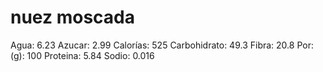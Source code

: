 # nuez moscada

Agua: 6.23
Azucar: 2.99
Calorías: 525
Carbohidrato: 49.3
Fibra: 20.8
Por: (g): 100
Proteina: 5.84
Sodio: 0.016